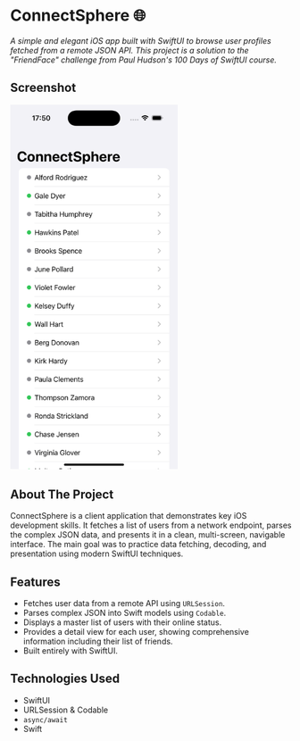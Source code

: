 
# ConnectSphere 🌐

*A simple and elegant iOS app built with SwiftUI to browse user profiles fetched from a remote JSON API. This project is a solution to the "FriendFace" challenge from Paul Hudson's 100 Days of SwiftUI course.*

## Screenshot

<img src="connectsphere-demo.png" width="300">

## About The Project

ConnectSphere is a client application that demonstrates key iOS development skills. It fetches a list of users from a network endpoint, parses the complex JSON data, and presents it in a clean, multi-screen, navigable interface. The main goal was to practice data fetching, decoding, and presentation using modern SwiftUI techniques.

## Features

- Fetches user data from a remote API using `URLSession`.
- Parses complex JSON into Swift models using `Codable`.
- Displays a master list of users with their online status.
- Provides a detail view for each user, showing comprehensive information including their list of friends.
- Built entirely with SwiftUI.

## Technologies Used

- SwiftUI
- URLSession & Codable
- `async/await`
- Swift
